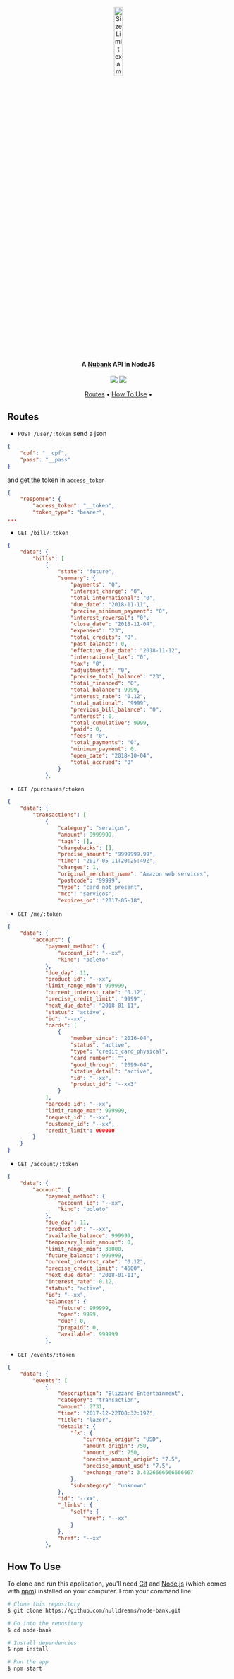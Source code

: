 <p align="center">
  <img src="https://raw.githubusercontent.com/nulldreams/node-bank/master/box.png" alt="Size Limit example"
       width="20%" height="20%">
</p>
<h4 align="center">A <a href="https://www.nubank.com.br/" target="_blank">Nubank</a> API in NodeJS</h4>
<p align="center">
  <a href="https://gitter.im/simple-apis/node-bank"><img src="https://img.shields.io/badge/gitter-join%20chat%20%E2%86%92-brightgreen.svg"></a>
  <a href="https://saythanks.io/to/nulldreams">
      <img src="https://img.shields.io/badge/Say%20Thanks-!-1EAEDB.svg">
  </a>
</p>
<p align="center">
  <a href="#routes">Routes</a> •
  <a href="#how-to-use">How To Use</a> •
</p>

## Routes
* `POST /user/:token`
send a json
```json
{
	"cpf": "__cpf",
	"pass": "__pass"
}
```
and get the token in `access_token`
```json
{
    "response": {
        "access_token": "__token",
        "token_type": "bearer",
...        
```

* `GET /bill/:token`
```json
{
    "data": {
        "bills": [
            {
                "state": "future",
                "summary": {
                    "payments": "0",
                    "interest_charge": "0",
                    "total_international": "0",
                    "due_date": "2018-11-11",
                    "precise_minimum_payment": "0",
                    "interest_reversal": "0",
                    "close_date": "2018-11-04",
                    "expenses": "23",
                    "total_credits": "0",
                    "past_balance": 0,
                    "effective_due_date": "2018-11-12",
                    "international_tax": "0",
                    "tax": "0",
                    "adjustments": "0",
                    "precise_total_balance": "23",
                    "total_financed": "0",
                    "total_balance": 9999,
                    "interest_rate": "0.12",
                    "total_national": "9999",
                    "previous_bill_balance": "0",
                    "interest": 0,
                    "total_cumulative": 9999,
                    "paid": 0,
                    "fees": "0",
                    "total_payments": "0",
                    "minimum_payment": 0,
                    "open_date": "2018-10-04",
                    "total_accrued": "0"
                }
            },
```

* `GET /purchases/:token`
```json
{
    "data": {
        "transactions": [
            {
                "category": "serviços",
                "amount": 9999999,
                "tags": [],
                "chargebacks": [],
                "precise_amount": "9999999.99",
                "time": "2017-05-11T20:25:49Z",
                "charges": 1,
                "original_merchant_name": "Amazon web services",
                "postcode": "99999",
                "type": "card_not_present",
                "mcc": "serviços",
                "expires_on": "2017-05-18",
```

* `GET /me/:token`
```json
{
    "data": {
        "account": {
            "payment_method": {
                "account_id": "--xx",
                "kind": "boleto"
            },
            "due_day": 11,
            "product_id": "--xx",
            "limit_range_min": 999999,
            "current_interest_rate": "0.12",
            "precise_credit_limit": "9999",
            "next_due_date": "2018-01-11",
            "status": "active",
            "id": "--xx",
            "cards": [
                {
                    "member_since": "2016-04",
                    "status": "active",
                    "type": "credit_card_physical",
                    "card_number": "",
                    "good_through": "2099-04",
                    "status_detail": "active",
                    "id": "--xx",
                    "product_id": "--xx3"
                }
            ],
            "barcode_id": "--xx",
            "limit_range_max": 999999,
            "request_id": "--xx",
            "customer_id": "--xx",
            "credit_limit": 000000
        }
    }
}
```

* `GET /account/:token`
```json
{
    "data": {
        "account": {
            "payment_method": {
                "account_id": "--xx",
                "kind": "boleto"
            },
            "due_day": 11,
            "product_id": "--xx",
            "available_balance": 999999,
            "temporary_limit_amount": 0,
            "limit_range_min": 30000,
            "future_balance": 999999,
            "current_interest_rate": "0.12",
            "precise_credit_limit": "4600",
            "next_due_date": "2018-01-11",
            "interest_rate": 0.12,
            "status": "active",
            "id": "--xx",
            "balances": {
                "future": 999999,
                "open": 9999,
                "due": 0,
                "prepaid": 0,
                "available": 999999
            },
```

* `GET /events/:token`
```json
{
    "data": {
        "events": [
            {
                "description": "Blizzard Entertainment",
                "category": "transaction",
                "amount": 2731,
                "time": "2017-12-22T08:32:19Z",
                "title": "lazer",
                "details": {
                    "fx": {
                        "currency_origin": "USD",
                        "amount_origin": 750,
                        "amount_usd": 750,
                        "precise_amount_origin": "7.5",
                        "precise_amount_usd": "7.5",
                        "exchange_rate": 3.4226666666666667
                    },
                    "subcategory": "unknown"
                },
                "id": "--xx",
                "_links": {
                    "self": {
                        "href": "--xx"
                    }
                },
                "href": "--xx"
            },
```

## How To Use

To clone and run this application, you'll need [Git](https://git-scm.com) and [Node.js](https://nodejs.org/en/download/) (which comes with [npm](http://npmjs.com)) installed on your computer. From your command line:

```bash
# Clone this repository
$ git clone https://github.com/nulldreams/node-bank.git

# Go into the repository
$ cd node-bank

# Install dependencies
$ npm install

# Run the app
$ npm start
```
